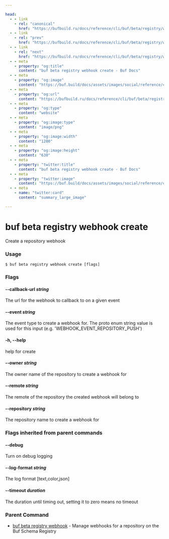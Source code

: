 ```yaml
---

head:
  - - link
    - rel: "canonical"
      href: "https://bufbuild.ru/docs/reference/cli/buf/beta/registry/webhook/create/"
  - - link
    - rel: "prev"
      href: "https://bufbuild.ru/docs/reference/cli/buf/beta/registry/webhook/"
  - - link
    - rel: "next"
      href: "https://bufbuild.ru/docs/reference/cli/buf/beta/registry/webhook/delete/"
  - - meta
    - property: "og:title"
      content: "buf beta registry webhook create - Buf Docs"
  - - meta
    - property: "og:image"
      content: "https://buf.build/docs/assets/images/social/reference/cli/buf/beta/registry/webhook/create.png"
  - - meta
    - property: "og:url"
      content: "https://bufbuild.ru/docs/reference/cli/buf/beta/registry/webhook/create/"
  - - meta
    - property: "og:type"
      content: "website"
  - - meta
    - property: "og:image:type"
      content: "image/png"
  - - meta
    - property: "og:image:width"
      content: "1200"
  - - meta
    - property: "og:image:height"
      content: "630"
  - - meta
    - property: "twitter:title"
      content: "buf beta registry webhook create - Buf Docs"
  - - meta
    - property: "twitter:image"
      content: "https://buf.build/docs/assets/images/social/reference/cli/buf/beta/registry/webhook/create.png"
  - - meta
    - name: "twitter:card"
      content: "summary_large_image"

---
```


# buf beta registry webhook create

Create a repository webhook

### Usage

```console
$ buf beta registry webhook create [flags]
```

### Flags

#### \--callback-url _string_

The url for the webhook to callback to on a given event

#### \--event _string_

The event type to create a webhook for. The proto enum string value is used for this input (e.g. 'WEBHOOK_EVENT_REPOSITORY_PUSH')

#### \-h, --help

help for create

#### \--owner _string_

The owner name of the repository to create a webhook for

#### \--remote _string_

The remote of the repository the created webhook will belong to

#### \--repository _string_

The repository name to create a webhook for

### Flags inherited from parent commands

#### \--debug

Turn on debug logging

#### \--log-format _string_

The log format \[text,color,json\]

#### \--timeout _duration_

The duration until timing out, setting it to zero means no timeout

### Parent Command

- [buf beta registry webhook](../) - Manage webhooks for a repository on the Buf Schema Registry

